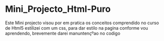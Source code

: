 # Mini_Projecto_Html-Puro

Este Mini projecto visou por em pratica os conceitos comprendido no curso de Html5
estilizei com um css, para dar estilo na pagina
conforme vou aprendendo, brevemente darei manuntençºao no codigo
